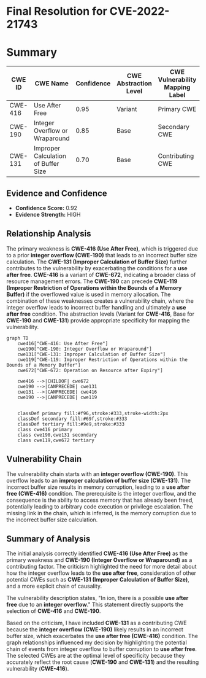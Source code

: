 # Final Resolution for CVE-2022-21743

# Summary
| CWE ID | CWE Name | Confidence | CWE Abstraction Level | CWE Vulnerability Mapping Label | CWE-Vulnerability Mapping Notes |
|---|---|---|---|---|---|
| CWE-416 | Use After Free | 0.95 | Variant | Primary CWE | Allowed |
| CWE-190 | Integer Overflow or Wraparound | 0.85 | Base | Secondary CWE | Allowed |
| CWE-131 | Improper Calculation of Buffer Size | 0.70 | Base | Contributing CWE | Allowed |

## Evidence and Confidence

*   **Confidence Score:** 0.92
*   **Evidence Strength:** HIGH

## Relationship Analysis
The primary weakness is **CWE-416 (Use After Free)**, which is triggered due to a prior **integer overflow (CWE-190)** that leads to an incorrect buffer size calculation. The **CWE-131 (Improper Calculation of Buffer Size)** further contributes to the vulnerability by exacerbating the conditions for a **use after free**. **CWE-416** is a variant of **CWE-672**, indicating a broader class of resource management errors. The **CWE-190** can precede **CWE-119 (Improper Restriction of Operations within the Bounds of a Memory Buffer)** if the overflowed value is used in memory allocation. The combination of these weaknesses creates a vulnerability chain, where the integer overflow leads to incorrect buffer handling and ultimately a **use after free** condition. The abstraction levels (Variant for **CWE-416**, Base for **CWE-190** and **CWE-131**) provide appropriate specificity for mapping the vulnerability.

```mermaid
graph TD
    cwe416["CWE-416: Use After Free"]
    cwe190["CWE-190: Integer Overflow or Wraparound"]
    cwe131["CWE-131: Improper Calculation of Buffer Size"]
    cwe119["CWE-119: Improper Restriction of Operations within the Bounds of a Memory Buffer"]
    cwe672["CWE-672: Operation on Resource after Expiry"]

    cwe416 -->|CHILDOF| cwe672
    cwe190 -->|CANPRECEDE| cwe131
    cwe131 -->|CANPRECEDE| cwe416
    cwe190 -->|CANPRECEDE| cwe119
    

    classDef primary fill:#f96,stroke:#333,stroke-width:2px
    classDef secondary fill:#69f,stroke:#333
    classDef tertiary fill:#9e9,stroke:#333
    class cwe416 primary
    class cwe190,cwe131 secondary
    class cwe119,cwe672 tertiary
```

## Vulnerability Chain
The vulnerability chain starts with an **integer overflow (CWE-190)**. This overflow leads to an **improper calculation of buffer size (CWE-131)**. The incorrect buffer size results in memory corruption, leading to a **use after free (CWE-416)** condition. The prerequisite is the integer overflow, and the consequence is the ability to access memory that has already been freed, potentially leading to arbitrary code execution or privilege escalation. The missing link in the chain, which is inferred, is the memory corruption due to the incorrect buffer size calculation.

## Summary of Analysis
The initial analysis correctly identified **CWE-416 (Use After Free)** as the primary weakness and **CWE-190 (Integer Overflow or Wraparound)** as a contributing factor. The criticism highlighted the need for more detail about how the integer overflow leads to the **use after free**, consideration of other potential CWEs such as **CWE-131 (Improper Calculation of Buffer Size)**, and a more explicit chain of causality.

The vulnerability description states, "In ion, there is a possible **use after free** due to an **integer overflow**." This statement directly supports the selection of **CWE-416** and **CWE-190**.

Based on the criticism, I have included **CWE-131** as a contributing CWE because the **integer overflow (CWE-190)** likely results in an incorrect buffer size, which exacerbates the **use after free (CWE-416)** condition. The graph relationships influenced my decision by highlighting the potential chain of events from integer overflow to buffer corruption to **use after free**. The selected CWEs are at the optimal level of specificity because they accurately reflect the root cause (**CWE-190** and **CWE-131**) and the resulting vulnerability (**CWE-416**).